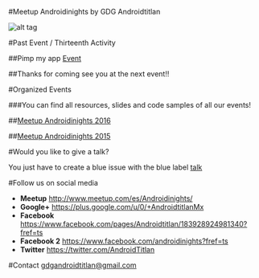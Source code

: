 #Meetup Androidinights by GDG Androidtitlan

![alt tag](https://img.evbuc.com/https%3A%2F%2Fimg.evbuc.com%2Fhttps%253A%252F%252Fcdn.evbuc.com%252Fimages%252F13682889%252F90195200561%252F1%252Foriginal.jpg%3Frect%3D0%252C117%252C1800%252C900%26s%3Dce1a7630b851ef28038f071799b3d216?w=1000&s=27e4843aad8e364dc977d0acee883bc3)

#Past Event / Thirteenth Activity

##Pimp my app [Event](http://www.meetup.com/es-ES/Androidinights/events/231761994/) 

##Thanks for coming see you at the next event!!

#Organized Events

###You can find all resources, slides and code samples of all our events!

##[Meetup Androidinights 2016](https://github.com/GDGAndroidtitlan/Meetup-AndroidNights/blob/master/androidinights2016.md) 

##[Meetup Androidinights 2015](https://github.com/GDGAndroidtitlan/Meetup-AndroidNights/blob/master/androidinights2015.md)

#Would you like to give a talk?

You just have to create a blue issue with the blue label [talk](https://github.com/GDGAndroidtitlan/Meetup-AndroidNights/labels/Talk)

#Follow us on social media 

 * **Meetup** http://www.meetup.com/es/Androidinights/
 * **Google+** https://plus.google.com/u/0/+AndroidtitlanMx
 * **Facebook** https://www.facebook.com/pages/Androidtitlan/183928924981340?fref=ts
 * **Facebook 2** https://www.facebook.com/androidinights?fref=ts
 * **Twitter** https://twitter.com/AndroidTitlan
 
#Contact
gdgandroidtitlan@gmail.com 


